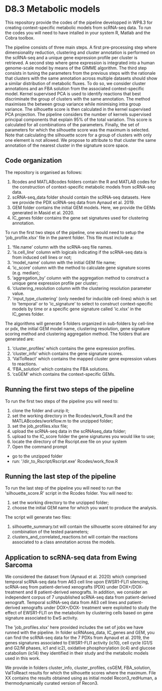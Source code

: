 # D8.3 Metabolic models
This repository provide the codes of the pipeline developped in WP8.3 for creating context-specific metabolic models from scRNA-seq data.
To run the codes you will need to have intalled in your system R, Matlab and the Cobra toolbox. 

The pipeline consists of three main steps. A first pre-processing step where dimensionality reduction, clustering and cluster annotation is performed on the scRNA-seq and a unique gene expression profile per cluster is retrieved. A second step where gene expression is integrated into a human genome-scale model by means of the GIMME algorithm. The third step consists in tuning the parameters from the previous steps with the rationale that clusters with the same annotation across multiple datasets should show a similar distribution of metabolic fluxes. To do so, we consider cluster annotations and an FBA solution from the associated context-specific model. Kernel supervised PCA is used to identify reactions that best discriminate the group of clusters with the same annotation. The method maximises the between group variance while minimising intra group variance. The silhouette score is then calculated in the kernel supervised PCA projection. The pipeline considers the number of kernels supervised principal components that explain 95% of the total variation. This score is calculated for all combinations of the parameters. Finally, the set of parameters for which the silhouette score was the maximum is selected. Note that calculating the silhouette score for a group of clusters with only one element is not allowed. We propose to attribute to that cluster the same annotation of the nearest cluster in the signature score space.

## Code organization
The repository is organised as follows:
1. Rcodes and MATLABcodes folders contain the R and MATLAB codes for the construction of context-specific metabolic models from scRNA-seq data.
2. scRNA-seq_data folder should contain the scRNA-seq datasets. Here we provide the PDX scRNA-seq data from Aynaud et al. 2019. 
3. GEM folder contains the initial GEM models. Here, we provide the GEMs generated in Masid et al. 2020. 
4. IC_genes folder contains the gene set signatures used for clustering annotation. 

To run the first two steps of the pipeline, one would need to setup the 'job_profile.xlsx' file in the parent folder.
This file must include a:
1. ‘file.name’ column with the scRNA-seq file names.
2. ‘is.cell_line’ column with logicals indicating if the scRNA-seq data is from induced cell lines or not;
3. ‘model_name’ column with the initial GEM file name; 
4. ‘ic_score’ column with the method to calculate gene signature scores (e.g. median);
5. ‘aggregation_by’ column with the aggregation method to construct a unique gene expression profile per cluster; 
6. ‘clustering_resolution column with the clustering resolution parameter value.  
7. 'input_type_clustering' (only needed for inducible cell-lines) which is set to 'temporal' or to 'ic_signature' to select to construct context-specific models by time or a specific gene signature called 'ic.xlsx' in the IC_genes folder. 

The algorithms will generate 5 folders organized in sub-folders by cell-line or pdx, the initial GEM model name, clustering resolution, gene signature scoring method and clustering aggregation method. The folders that are generated are:
1. ‘cluster_profiles’ which contains the gene expression profiles. 
2. ‘cluster_info’ which contains the gene signature scores. 
3. ‘ValToReact’ which contains the mapped cluster gene expression values to reactions. 
4. ‘FBA_solution’ which contains the FBA solutions. 
5. ‘csGEM’ which contains the context-specific GEMs.

## Running the first two steps of the pipeline
To run the first two steps of the pipeline you will need to:
1. clone the folder and unzip it;
2. set the working directory in the Rcodes/work_flow.R and the MATLABcodes/workflow.m to the unzipped folder;
3. set the job_profiles.xlsx file;
4. upload the scRNA-seq data in the scRNAseq_data folder;
5. upload to the IC_score folder the gene signatures you would like to use;  
6. locate the directory of the Rscript.exe file on your system
7. Open the command prompt
- go to the unzipped folder
- run: '/dir_to_Rscript/Rscript.exe' Rcodes/work_flow.R

## Running the last step of the pipeline
To run the last step of the pipeline you will need to run the 'silhouette_score.R' script in the Rcodes folder. You will need to: 
1. set the working directory to the unzipped folder; 
2. choose the initial GEM name for which you want to produce the analysis. 

The script will generate two files: 
1. silhouette_summary.txt will contain the silhouette score obtained for any combination of the tested parameters; 
2. clusters_and_correlated_reactions.txt will contain the reactions associated to a class annotation across the models. 

## Application to scRNA-seq data from Ewing Sarcoma
We considered the dataset from (Aynaud et al. 2020) which comprised temporal scRNA-seq data from A63 cell line upon EWSR1-FLI1 silencing, scRNA-seq from patient-derived xenografts (PDX) under DOX+/DOX- treatment and 8 patient-derived xenografts. In addition, we consider an independent corpus of 7 unpublished scRNA-seq data from patient-derived xenograft. 
Temporal scRNA-seq data from A63 cell lines and patient-derived xenografts under DOX+/DOX- treatment were exploited to study the effect of EWSR1-FLI1 on the metabolism by clustering cells based on gene signature associated to EwS activity.

The 'job_profiles.xlsx' here provided includes the set of jobs we have runned with the pipeline. In folder scRNAseq_data, IC_genes and GEM, you can find the scRNA-seq data for the 7 PDXs from Aynaud et al. 2019, the genes signatures associated to EWSR1-FLI1 activity (ic10), cell cycle (G1/S and G2/M phases, ic1 and ic2), oxidative phosphorylation (ic4) and glucose catabolism (ic14) they identified in their study and the metabolic models used in this work.  

We provide in folders cluster_info, cluster_profiles, csGEM, FBA_solution, ValToReact results for which the silhouette scores where the maximum. 
File XX contains the results obtained using as initial model Recon3_redHuman, a thermodynamically curated version of Recon3. 
